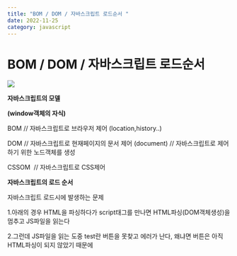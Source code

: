 ```yaml
---
title: "BOM / DOM / 자바스크립트 로드순서 "
date: 2022-11-25
category: javascript
---
```


# BOM / DOM / 자바스크립트 로드순서 

![](/storage/20221125215821978833.jpg)

**자바스크립트의 모델**

**(window객체의 자식)**

BOM // 자바스크립트로 브라우저 제어 (location,history..)

DOM // 자바스크립트로 현재페이지의 문서 제어 (document) // 자바스크립트로 제어하기 위한 노드객체를 생성

CSSOM  // 자바스크립트로 CSS제어

**자바스크립트의 로드 순서**

자바스크립트 로드시에 발생하는 문제

1.아래의 경우 HTML을 파싱하다가 script태그를 만나면 HTML파싱(DOM객체생성)을 멈추고 JS파일을 읽는다

2.그런데 JS파일을 읽는 도중 test란 버튼을 못찾고 에러가 난다, 왜냐면 버튼은 아직 HTML파싱이 되지 않았기 때문에

<script src=‘’./a.js> // document.querySelector(‘#test’)

<button id=‘test’>

**window.onload , DOMContentLoaded**

1.위를 방지하기 위해 두가지 함수사용가능

1-1window.onload // HTML파싱후 DOM생성과 외부 컨텐츠(image,CSS)가 로드되는걸기다림

1-2 DOMContentLoaded   // HTML파싱후 DOM생성만 기다림

1-3 그래서 1-2의 경우가 조금 더 빠르고 효율이 좋다

**Defer (이게 더 권장됨)**

<script defer>

자바스크립트 소스를 만나면

1.HTML파싱을 멈추지 않고

2.javsscipt파일을 그대로 받는다,

3.그리고 HTML파싱이 끝나면 받은 javascript파일를 실행한다

**Async**

<script async>

자바스크립트 소스를 만나면

1.HTML파싱을 멈추지 않고

2.javsscipt파일을 그대로 받는다,

3.javascript를 다 받으면 HTML파싱을 멈추고 받은 javascript를 실행한다,

4.HTML파싱을 재시작한다
